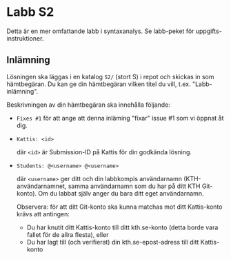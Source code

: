 # Labb S2

Detta är en mer omfattande labb i syntaxanalys.  Se labb-peket för
uppgifts-instruktioner.

## Inlämning

Lösningen ska läggas i en katalog `S2/` (stort S) i repot och skickas
in som hämtbegäran.  Du kan ge din hämtbegäran vilken titel du vill,
t.ex. "Labb-inlämning".

Beskrivningen av din hämtbegäran ska innehålla följande:

* `Fixes #1` för att ange att denna inläming "fixar" issue #1 som vi
  öppnat åt dig.

* `Kattis: <id>`

  där `<id>` är Submission-ID på Kattis för din godkända lösning.

* `Students: @<username> @<username>`

  där `<username>` ger ditt och din labbkompis användarnamn
  (KTH-användarnamnet, samma användarnamn som du har på ditt KTH
  Git-konto).  Om du labbat själv anger du bara ditt eget
  användarnamn.

  Observera: för att ditt Git-konto ska kunna matchas mot ditt
  Kattis-konto krävs att antingen:
  - Du har knutit ditt Kattis-konto till ditt kth.se-konto (detta borde
    vara fallet för de allra flesta), eller
  - Du har lagt till (och verifierat) din kth.se-epost-adress till
    ditt Kattis-konto
